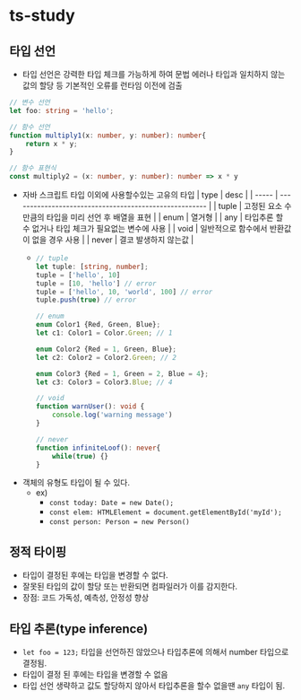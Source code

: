 # ts-study

## 타입 선언
- 타입 선언은 강력한 타입 체크를 가능하게 하여 문법 에러나 타입과 일치하지 않는 값의 할당 등 기본적인 오류를 런타임 이전에 검출

```ts
// 변수 선언
let foo: string = 'hello';

// 함수 선언
function multiply1(x: number, y: number): number{
    return x * y;
}

// 함수 표현식
const multiply2 = (x: number, y: number): number => x * y
```
- 자바 스크립트 타입 이외에 사용할수있는 고유의 타입
  | type  | desc                                                   |
  | ----- | ------------------------------------------------------ |
  | tuple | 고정된 요소 수만큼의 타입을 미리 선언 후 배열을 표현   |
  | enum  | 열거형                                                 |
  | any   | 타입추론 할 수 없거나 타입 체크가 필요없는 변수에 사용 |
  | void  | 일반적으로 함수에서 반환값이 없을 경우 사용            |
  | never | 결코 발생하지 않는값                                   |
  - ```ts
    // tuple
    let tuple: [string, number];
    tuple = ['hello', 10]
    tuple = [10, 'hello'] // error
    tuple = ['hello', 10, 'world', 100] // error
    tuple.push(true) // error

    // enum
    enum Color1 {Red, Green, Blue};
    let c1: Color1 = Color.Green; // 1

    enum Color2 {Red = 1, Green, Blue};
    let c2: Color2 = Color2.Green; // 2

    enum Color3 {Red = 1, Green = 2, Blue = 4};
    let c3: Color3 = Color3.Blue; // 4

    // void
    function warnUser(): void {
        console.log('warning message')
    }

    // never
    function infiniteLoof(): never{
        while(true) {}
    }
    ```
- 객체의 유형도 타입이 될 수 있다.
  - ex) 
    - `const today: Date = new Date();`
    - `const elem: HTMLElement = document.getElementById('myId');`
    - `const person: Person = new Person()`

## 정적 타이핑
- 타입이 결정된 후에는 타입을 변경할 수 없다.
- 잘못된 타입의 값이 할당 또는 반환되면 컴파일러가 이를 감지한다.
- 장점: 코드 가독성, 예측성, 안정성 향상

## 타입 추론(type inference)
- `let foo = 123;` 타입을 선언하진 않았으나 타입추론에 의해서 number 타입으로 결정됨. 
- 타입이 결정 된 후에는 타입을 변경할 수 없음
- 타입 선언 생략하고 값도 할당하지 않아서 타입추론을 할수 없을땐 `any` 타입이 됨.